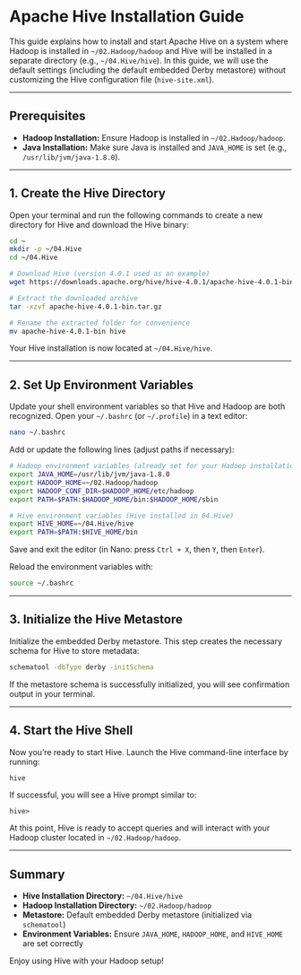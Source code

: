 # Apache Hive Installation Guide

This guide explains how to install and start Apache Hive on a system where Hadoop is installed in `~/02.Hadoop/hadoop` and Hive will be installed in a separate directory (e.g., `~/04.Hive/hive`). In this guide, we will use the default settings (including the default embedded Derby metastore) without customizing the Hive configuration file (`hive-site.xml`).

---

## Prerequisites

- **Hadoop Installation:** Ensure Hadoop is installed in `~/02.Hadoop/hadoop`.
- **Java Installation:** Make sure Java is installed and `JAVA_HOME` is set (e.g., `/usr/lib/jvm/java-1.8.0`).

---

## 1. Create the Hive Directory

Open your terminal and run the following commands to create a new directory for Hive and download the Hive binary:

```bash
cd ~
mkdir -p ~/04.Hive
cd ~/04.Hive

# Download Hive (version 4.0.1 used as an example)
wget https://downloads.apache.org/hive/hive-4.0.1/apache-hive-4.0.1-bin.tar.gz

# Extract the downloaded archive
tar -xzvf apache-hive-4.0.1-bin.tar.gz

# Rename the extracted folder for convenience
mv apache-hive-4.0.1-bin hive
```

Your Hive installation is now located at `~/04.Hive/hive`.

---

## 2. Set Up Environment Variables

Update your shell environment variables so that Hive and Hadoop are both recognized. Open your `~/.bashrc` (or `~/.profile`) in a text editor:

```bash
nano ~/.bashrc
```

Add or update the following lines (adjust paths if necessary):

```bash
# Hadoop environment variables (already set for your Hadoop installation)
export JAVA_HOME=/usr/lib/jvm/java-1.8.0
export HADOOP_HOME=~/02.Hadoop/hadoop
export HADOOP_CONF_DIR=$HADOOP_HOME/etc/hadoop
export PATH=$PATH:$HADOOP_HOME/bin:$HADOOP_HOME/sbin

# Hive environment variables (Hive installed in 04.Hive)
export HIVE_HOME=~/04.Hive/hive
export PATH=$PATH:$HIVE_HOME/bin
```

Save and exit the editor (in Nano: press `Ctrl + X`, then `Y`, then `Enter`).

Reload the environment variables with:

```bash
source ~/.bashrc
```

---

## 3. Initialize the Hive Metastore

Initialize the embedded Derby metastore. This step creates the necessary schema for Hive to store metadata:

```bash
schematool -dbType derby -initSchema
```

If the metastore schema is successfully initialized, you will see confirmation output in your terminal.

---

## 4. Start the Hive Shell

Now you’re ready to start Hive. Launch the Hive command-line interface by running:

```bash
hive
```

If successful, you will see a Hive prompt similar to:

```shell
hive>
```

At this point, Hive is ready to accept queries and will interact with your Hadoop cluster located in `~/02.Hadoop/hadoop`.

---

## Summary

- **Hive Installation Directory:** `~/04.Hive/hive`
- **Hadoop Installation Directory:** `~/02.Hadoop/hadoop`
- **Metastore:** Default embedded Derby metastore (initialized via `schematool`)
- **Environment Variables:** Ensure `JAVA_HOME`, `HADOOP_HOME`, and `HIVE_HOME` are set correctly

Enjoy using Hive with your Hadoop setup!
